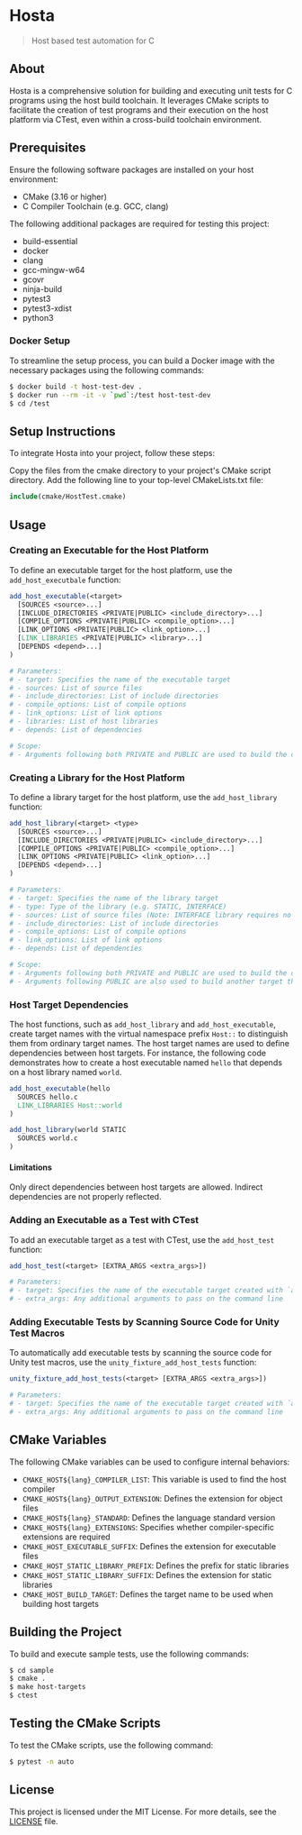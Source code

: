 # Hosta

> Host based test automation for C

## About

Hosta is a comprehensive solution for building and executing unit tests for C programs using the host build toolchain. It leverages CMake scripts to facilitate the creation of test programs and their execution on the host platform via CTest, even within a cross-build toolchain environment.

## Prerequisites

Ensure the following software packages are installed on your host environment:

- CMake (3.16 or higher)
- C Compiler Toolchain (e.g. GCC, clang)

The following additional packages are required for testing this project:

- build-essential
- docker
- clang
- gcc-mingw-w64
- gcovr
- ninja-build
- pytest3
- pytest3-xdist
- python3

### Docker Setup

To streamline the setup process, you can build a Docker image with the necessary packages using the following commands:

```bash
$ docker build -t host-test-dev .
$ docker run --rm -it -v `pwd`:/test host-test-dev
$ cd /test
```

## Setup Instructions

To integrate Hosta into your project, follow these steps:

Copy the files from the cmake directory to your project's CMake script directory.
Add the following line to your top-level CMakeLists.txt file:

```cmake
include(cmake/HostTest.cmake)
```

## Usage

### Creating an Executable for the Host Platform

To define an executable target for the host platform, use the `add_host_executbale` function:

```cmake
add_host_executable(<target>
  [SOURCES <source>...]
  [INCLUDE_DIRECTORIES <PRIVATE|PUBLIC> <include_directory>...]
  [COMPILE_OPTIONS <PRIVATE|PUBLIC> <compile_option>...]
  [LINK_OPTIONS <PRIVATE|PUBLIC> <link_option>...]
  [LINK_LIBRARIES <PRIVATE|PUBLIC> <library>...]
  [DEPENDS <depend>...]
)

# Parameters:
# - target: Specifies the name of the executable target
# - sources: List of source files
# - include_directories: List of include directories
# - compile_options: List of compile options
# - link_options: List of link options
# - libraries: List of host libraries
# - depends: List of dependencies

# Scope:
# - Arguments following both PRIVATE and PUBLIC are used to build the current target.
```

### Creating a Library for the Host Platform

To define a library target for the host platform, use the `add_host_library` function:

```cmake
add_host_library(<target> <type>
  [SOURCES <source>...]
  [INCLUDE_DIRECTORIES <PRIVATE|PUBLIC> <include_directory>...]
  [COMPILE_OPTIONS <PRIVATE|PUBLIC> <compile_option>...]
  [LINK_OPTIONS <PRIVATE|PUBLIC> <link_option>...]
  [DEPENDS <depend>...]
)

# Parameters:
# - target: Specifies the name of the library target
# - type: Type of the library (e.g. STATIC, INTERFACE)
# - sources: List of source files (Note: INTERFACE library requires no source files)
# - include_directories: List of include directories
# - compile_options: List of compile options
# - link_options: List of link options
# - depends: List of dependencies

# Scope:
# - Arguments following both PRIVATE and PUBLIC are used to build the current target.
# - Arguments following PUBLIC are also used to build another target that links to the current target.
```

### Host Target Dependencies

The host functions, such as `add_host_library` and `add_host_executable`, create target names with the virtual namespace prefix `Host::` to distinguish them from ordinary target names. The host target names are used to define dependencies between host targets. For instance, the following code demonstrates how to create a host executable named `hello` that depends on a host library named `world`.

```cmake
add_host_executable(hello
  SOURCES hello.c
  LINK_LIBRARIES Host::world
)

add_host_library(world STATIC
  SOURCES world.c
)
```

#### Limitations

Only direct dependencies between host targets are allowed. Indirect dependencies are not properly reflected.

### Adding an Executable as a Test with CTest

To add an executable target as a test with CTest, use the `add_host_test` function:

```cmake
add_host_test(<target> [EXTRA_ARGS <extra_args>])

# Parameters:
# - target: Specifies the name of the executable target created with `add_host_executable`
# - extra_args: Any additional arguments to pass on the command line
```

### Adding Executable Tests by Scanning Source Code for Unity Test Macros

To automatically add executable tests by scanning the source code for Unity test macros, use the `unity_fixture_add_host_tests` function:

```cmake
unity_fixture_add_host_tests(<target> [EXTRA_ARGS <extra_args>])

# Parameters:
# - target: Specifies the name of the executable target created with `add_host_executable`
# - extra_args: Any additional arguments to pass on the command line
```

## CMake Variables

The following CMake variables can be used to configure internal behaviors:

- `CMAKE_HOST${lang}_COMPILER_LIST`: This variable is used to find the host compiler
- `CMAKE_HOST${lang}_OUTPUT_EXTENSION`: Defines the extension for object files
- `CMAKE_HOST${lang}_STANDARD`: Defines the language standard version
- `CMAKE_HOST${lang}_EXTENSIONS`: Specifies whether compiler-specific extensions are required
- `CMAKE_HOST_EXECUTABLE_SUFFIX`: Defines the extension for executable files
- `CMAKE_HOST_STATIC_LIBRARY_PREFIX`: Defines the prefix for static libraries
- `CMAKE_HOST_STATIC_LIBRARY_SUFFIX`: Defines the extension for static libraries
- `CMAKE_HOST_BUILD_TARGET`: Defines the target name to be used when building host targets

## Building the Project

To build and execute sample tests, use the following commands:

```bash
$ cd sample
$ cmake .
$ make host-targets
$ ctest
```

## Testing the CMake Scripts

To test the CMake scripts, use the following command:

```bash
$ pytest -n auto
```

## License

This project is licensed under the MIT License. For more details, see the [LICENSE](LICENSE) file.
